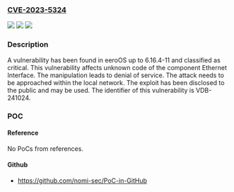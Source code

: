 ### [CVE-2023-5324](https://cve.mitre.org/cgi-bin/cvename.cgi?name=CVE-2023-5324)
![](https://img.shields.io/static/v1?label=Product&message=eeroOS&color=blue)
![](https://img.shields.io/static/v1?label=Version&message=%3D%206.16.4-11%20&color=brighgreen)
![](https://img.shields.io/static/v1?label=Vulnerability&message=CWE-404%20Denial%20of%20Service&color=brighgreen)

### Description

A vulnerability has been found in eeroOS up to 6.16.4-11 and classified as critical. This vulnerability affects unknown code of the component Ethernet Interface. The manipulation leads to denial of service. The attack needs to be approached within the local network. The exploit has been disclosed to the public and may be used. The identifier of this vulnerability is VDB-241024.

### POC

#### Reference
No PoCs from references.

#### Github
- https://github.com/nomi-sec/PoC-in-GitHub


